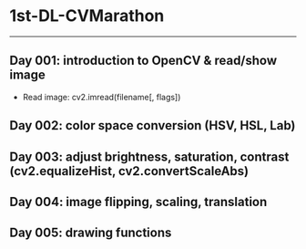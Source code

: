 # 1st-DL-CVMarathon
---

## Day 001: introduction to OpenCV & read/show image
* Read image: cv2.imread(filename[, flags])

## Day 002: color space conversion (HSV, HSL, Lab)
## Day 003: adjust brightness, saturation, contrast (cv2.equalizeHist, cv2.convertScaleAbs)
## Day 004: image flipping, scaling, translation
## Day 005: drawing functions
